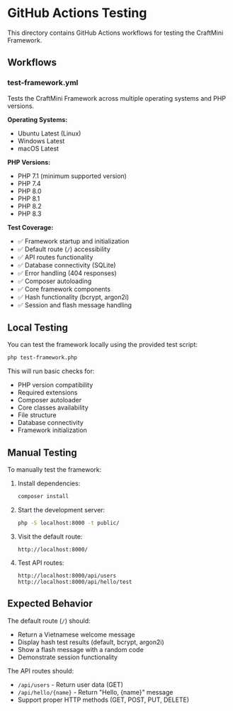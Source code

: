 # GitHub Actions Testing

This directory contains GitHub Actions workflows for testing the CraftMini Framework.

## Workflows

### test-framework.yml

Tests the CraftMini Framework across multiple operating systems and PHP versions.

**Operating Systems:**
- Ubuntu Latest (Linux)
- Windows Latest
- macOS Latest

**PHP Versions:**
- PHP 7.1 (minimum supported version)
- PHP 7.4
- PHP 8.0
- PHP 8.1
- PHP 8.2
- PHP 8.3

**Test Coverage:**
- ✅ Framework startup and initialization
- ✅ Default route (`/`) accessibility
- ✅ API routes functionality
- ✅ Database connectivity (SQLite)
- ✅ Error handling (404 responses)
- ✅ Composer autoloading
- ✅ Core framework components
- ✅ Hash functionality (bcrypt, argon2i)
- ✅ Session and flash message handling

## Local Testing

You can test the framework locally using the provided test script:

```bash
php test-framework.php
```

This will run basic checks for:
- PHP version compatibility
- Required extensions
- Composer autoloader
- Core classes availability
- File structure
- Database connectivity
- Framework initialization

## Manual Testing

To manually test the framework:

1. Install dependencies:
   ```bash
   composer install
   ```

2. Start the development server:
   ```bash
   php -S localhost:8000 -t public/
   ```

3. Visit the default route:
   ```
   http://localhost:8000/
   ```

4. Test API routes:
   ```
   http://localhost:8000/api/users
   http://localhost:8000/api/hello/test
   ```

## Expected Behavior

The default route (`/`) should:
- Return a Vietnamese welcome message
- Display hash test results (default, bcrypt, argon2i)
- Show a flash message with a random code
- Demonstrate session functionality

The API routes should:
- `/api/users` - Return user data (GET)
- `/api/hello/{name}` - Return "Hello, {name}" message
- Support proper HTTP methods (GET, POST, PUT, DELETE)
